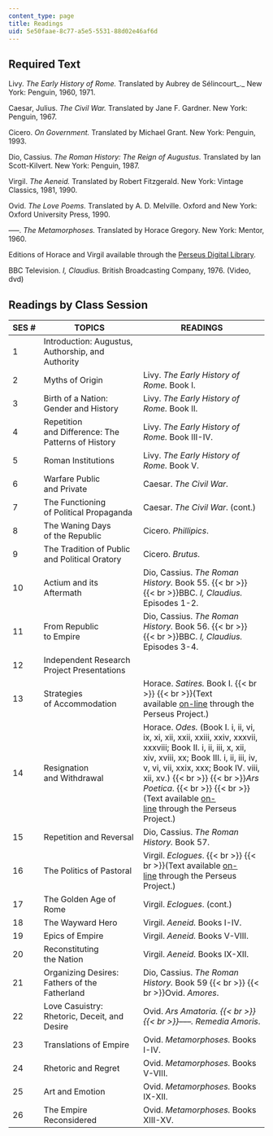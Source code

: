 ```yaml
---
content_type: page
title: Readings
uid: 5e50faae-8c77-a5e5-5531-88d02e46af6d
---
```


Required Text
-------------

Livy. _The Early History of Rome._ Translated by Aubrey de Sélincourt_._ New York: Penguin, 1960, 1971.

Caesar, Julius. _The Civil War._ Translated by Jane F. Gardner. New York: Penguin, 1967.

Cicero. _On Government._ Translated by Michael Grant. New York: Penguin, 1993.

Dio, Cassius. _The Roman History: The Reign of Augustus._ Translated by Ian Scott-Kilvert. New York: Penguin, 1987.

Virgil. _The Aeneid._ Translated by Robert Fitzgerald. New York: Vintage Classics, 1981, 1990.

Ovid. _The Love Poems._ Translated by A. D. Melville. Oxford and New York: Oxford University Press, 1990.

–––. _The Metamorphoses._ Translated by Horace Gregory. New York: Mentor, 1960.

Editions of Horace and Virgil available through the [Perseus Digital Library](http://www.perseus.tufts.edu/).

BBC Television. _I, Claudius._ British Broadcasting Company, 1976. (Video, dvd)

Readings by Class Session
-------------------------

| SES # | TOPICS | READINGS |
| --- | --- | --- |
| 1 | Introduction: Augustus, Authorship, and Authority | &nbsp; |
| 2 | Myths of Origin | Livy. _The Early History of Rome._ Book I. |
| 3 | Birth of a Nation: Gender and History | Livy. _The Early History of Rome._ Book II. |
| 4 | Repetition and Difference: The Patterns of History | Livy. _The Early History of Rome._ Book III-IV. |
| 5 | Roman Institutions | Livy. _The Early History of Rome._ Book V. |
| 6 | Warfare Public and Private | Caesar. _The Civil War_. |
| 7 | The Functioning of Political Propaganda | Caesar. _The Civil War_. (cont.) |
| 8 | The Waning Days of the Republic | Cicero. _Phillipics_. |
| 9 | The Tradition of Public and Political Oratory | Cicero. _Brutus_. |
| 10 | Actium and its Aftermath | Dio, Cassius. _The Roman History._ Book 55.  {{< br >}}  {{< br >}}BBC. _I, Claudius._ Episodes 1-2. |
| 11 | From Republic to Empire | Dio, Cassius. _The Roman History._ Book 56.  {{< br >}}  {{< br >}}BBC. _I, Claudius._ Episodes 3-4. |
| 12 | Independent Research Project Presentations | &nbsp; |
| 13 | Strategies of Accommodation | Horace. _Satires._ Book I.  {{< br >}}  {{< br >}}(Text available [on-line](http://www.perseus.tufts.edu/cgi-bin/ptext?doc=Perseus%3Atext%3A1999.02.0063) through the Perseus Project.) |
| 14 | Resignation and Withdrawal | Horace. _Odes._ (Book I. i, ii, vi, ix, xi, xii, xxii, xxiii, xxiv, xxxvii, xxxviii; Book II. i, ii, iii, x, xii, xiv, xviii, xx; Book III. i, ii, iii, iv, v, vi, vii, xxix, xxx; Book IV. viii, xii, xv.)  {{< br >}}  {{< br >}}_Ars Poetica_.  {{< br >}}  {{< br >}}(Text available [on-line](http://www.perseus.tufts.edu/hopper/collection?collection=Perseus%3Acorpus%3Aperseus%2Cwork%2CHorace%2CArs%20Poetica) through the Perseus Project.) |
| 15 | Repetition and Reversal | Dio, Cassius. _The Roman History._ Book 57. |
| 16 | The Politics of Pastoral | Virgil. _Eclogues_.  {{< br >}}  {{< br >}}(Text available [on-line](http://www.perseus.tufts.edu/cgi-bin/ptext?doc=Perseus%3Atext%3A1999.02.0057) through the Perseus Project.) |
| 17 | The Golden Age of Rome | Virgil. _Eclogues_. (cont.) |
| 18 | The Wayward Hero | Virgil. _Aeneid._ Books I-IV. |
| 19 | Epics of Empire | Virgil. _Aeneid._ Books V-VIII. |
| 20 | Reconstituting the Nation | Virgil. _Aeneid._ Books IX-XII. |
| 21 | Organizing Desires: Fathers of the Fatherland | Dio, Cassius. _The Roman History._ Book 59  {{< br >}}  {{< br >}}Ovid. _Amores_. |
| 22 | Love Casuistry: Rhetoric, Deceit, and Desire | Ovid. _Ars Amatoria.  {{< br >}}  {{< br >}}–––. Remedia Amoris_. |
| 23 | Translations of Empire | Ovid. _Metamorphoses._ Books I-IV. |
| 24 | Rhetoric and Regret | Ovid. _Metamorphoses._ Books V-VIII. |
| 25 | Art and Emotion | Ovid. _Metamorphoses._ Books IX-XII. |
| 26 | The Empire Reconsidered | Ovid. _Metamorphoses._ Books XIII-XV.